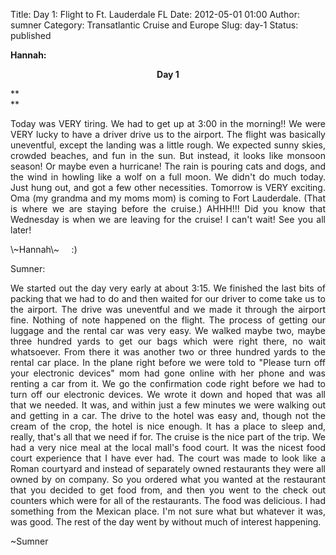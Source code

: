 Title: Day 1: Flight to Ft. Lauderdale FL
Date: 2012-05-01 01:00
Author: sumner
Category: Transatlantic Cruise and Europe
Slug: day-1
Status: published

**Hannah:**

<div align="CENTER">

**Day 1**

</div>

**  
**  

<div align="JUSTIFY">

<div style="text-align: justify;">

Today was VERY tiring. We had to get up at 3:00 in the morning!! We were
VERY lucky to have a driver drive us to the airport. The flight was
basically uneventful, except the landing was a little rough. We expected
sunny skies, crowded beaches, and fun in the sun. But instead, it looks
like monsoon season! Or maybe even a hurricane! The rain is pouring cats
and dogs, and the wind in howling like a wolf on a full moon. We didn't
do much today. Just hung out, and got a few other necessities. Tomorrow
is VERY exciting. Oma (my grandma and my moms mom) is coming to Fort
Lauderdale. (That is where we are staying before the cruise.) AHHH!!!
Did you know that Wednesday is when we are leaving for the cruise! I
can't wait! See you all later!
</p>
\~Hannah\~     :)

Sumner:

We started out the day very early at about 3:15. We finished the last
bits of packing that we had to do and then waited for our driver to come
take us to the airport. The drive was uneventful and we made it through
the airport fine. Nothing of note happened on the flight. The process of
getting our luggage and the rental car was very easy. We walked maybe
two, maybe three hundred yards to get our bags which were right there,
no wait whatsoever. From there it was another two or three hundred yards
to the rental car place. In the plane right before we were told to
"Please turn off your electronic devices" mom had gone online with her
phone and was renting a car from it. We go the confirmation code right
before we had to turn off our electronic devices. We wrote it down and
hoped that was all that we needed. It was, and within just a few minutes
we were walking out and getting in a car. The drive to the hotel was
easy and, though not the cream of the crop, the hotel is nice enough. It
has a place to sleep and, really, that's all that we need if for. The
cruise is the nice part of the trip. We had a very nice meal at the
local mall's food court. It was the nicest food court experience that I
have ever had. The court was made to look like a Roman courtyard and
instead of separately owned restaurants they were all owned by on
company. So you ordered what you wanted at the restaurant that you
decided to get food from, and then you went to the check out counters
which were for all of the restaurants. The food was delicious. I had
something from the Mexican place. I'm not sure what but whatever it was,
was good. The rest of the day went by without much of interest
happening.

\~Sumner

</div>

</div>
